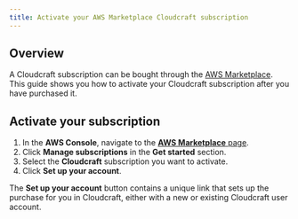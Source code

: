 ```yaml
---
title: Activate your AWS Marketplace Cloudcraft subscription
---
```


## Overview

A Cloudcraft subscription can be bought through the [AWS Marketplace][1]. This guide shows you how to activate your Cloudcraft subscription after you have purchased it.

## Activate your subscription

1. In the **AWS Console**, navigate to the [**AWS Marketplace** page][2].
2. Click **Manage subscriptions** in the **Get started** section.
3. Select the **Cloudcraft** subscription you want to activate.
4. Click **Set up your account**.

The **Set up your account** button contains a unique link that sets up the purchase for you in Cloudcraft, either with a new or existing Cloudcraft user account.

[1]: https://aws.amazon.com/marketplace/pp/prodview-ksgtxmsy56f5e
[2]: https://us-east-1.console.aws.amazon.com/marketplace/
